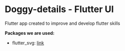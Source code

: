 # Doggy-details - Flutter UI
Flutter app created to improve and develop flutter skills

**Packages we are used:**

- flutter_svg: [link](https://pub.dev/packages/flutter_svg)
